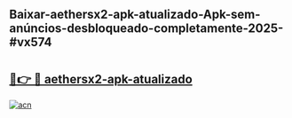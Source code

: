 ## Baixar-aethersx2-apk-atualizado-Apk-sem-anúncios-desbloqueado-completamente-2025-#vx574

# <h2><a href="https://ainizakaria.my?title=aethersx2-apk-atualizado&ref=20M">🔗👉 🔴 aethersx2-apk-atualizado</a></h2>

[![acn](https://github.com/user-attachments/assets/0f9c940e-d8b0-45ae-aac7-cd30a18b3e1c)](https://ainizakaria.my?title=aethersx2-apk-atualizado&ref=20M)

